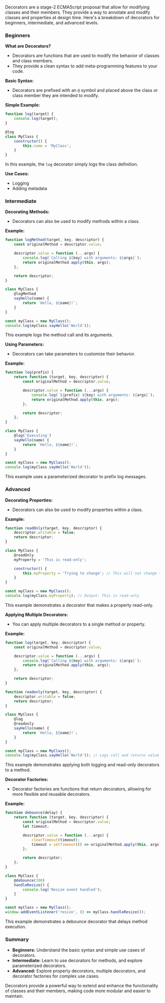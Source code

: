 Decorators are a stage-2 ECMAScript proposal that allow for modifying classes and their members. They provide a way to annotate and modify classes and properties at design time. Here's a breakdown of decorators for beginners, intermediate, and advanced levels.

### Beginners

**What are Decorators?**
- Decorators are functions that are used to modify the behavior of classes and class members.
- They provide a clean syntax to add meta-programming features to your code.

**Basic Syntax:**
- Decorators are prefixed with an `@` symbol and placed above the class or class member they are intended to modify.

**Simple Example:**
```javascript
function log(target) {
    console.log(target);
}

@log
class MyClass {
    constructor() {
        this.name = 'MyClass';
    }
}
```
In this example, the `log` decorator simply logs the class definition.

**Use Cases:**
- Logging
- Adding metadata

### Intermediate

**Decorating Methods:**
- Decorators can also be used to modify methods within a class.

**Example:**
```javascript
function logMethod(target, key, descriptor) {
    const originalMethod = descriptor.value;

    descriptor.value = function (...args) {
        console.log(`Calling ${key} with arguments: ${args}`);
        return originalMethod.apply(this, args);
    };

    return descriptor;
}

class MyClass {
    @logMethod
    sayHello(name) {
        return `Hello, ${name}!`;
    }
}

const myClass = new MyClass();
console.log(myClass.sayHello('World'));
```
This example logs the method call and its arguments.

**Using Parameters:**
- Decorators can take parameters to customize their behavior.

**Example:**
```javascript
function log(prefix) {
    return function (target, key, descriptor) {
        const originalMethod = descriptor.value;

        descriptor.value = function (...args) {
            console.log(`${prefix} ${key} with arguments: ${args}`);
            return originalMethod.apply(this, args);
        };

        return descriptor;
    };
}

class MyClass {
    @log('Executing')
    sayHello(name) {
        return `Hello, ${name}!`;
    }
}

const myClass = new MyClass();
console.log(myClass.sayHello('World'));
```
This example uses a parameterized decorator to prefix log messages.

### Advanced

**Decorating Properties:**
- Decorators can also be used to modify properties within a class.

**Example:**
```javascript
function readOnly(target, key, descriptor) {
    descriptor.writable = false;
    return descriptor;
}

class MyClass {
    @readOnly
    myProperty = 'This is read-only';

    constructor() {
        this.myProperty = 'Trying to change'; // This will not change the value
    }
}

const myClass = new MyClass();
console.log(myClass.myProperty); // Output: This is read-only
```
This example demonstrates a decorator that makes a property read-only.

**Applying Multiple Decorators:**
- You can apply multiple decorators to a single method or property.

**Example:**
```javascript
function log(target, key, descriptor) {
    const originalMethod = descriptor.value;

    descriptor.value = function (...args) {
        console.log(`Calling ${key} with arguments: ${args}`);
        return originalMethod.apply(this, args);
    };

    return descriptor;
}

function readonly(target, key, descriptor) {
    descriptor.writable = false;
    return descriptor;
}

class MyClass {
    @log
    @readonly
    sayHello(name) {
        return `Hello, ${name}!`;
    }
}

const myClass = new MyClass();
console.log(myClass.sayHello('World')); // Logs call and returns value
```
This example demonstrates applying both logging and read-only decorators to a method.

**Decorator Factories:**
- Decorator factories are functions that return decorators, allowing for more flexible and reusable decorators.

**Example:**
```javascript
function debounce(delay) {
    return function (target, key, descriptor) {
        const originalMethod = descriptor.value;
        let timeout;

        descriptor.value = function (...args) {
            clearTimeout(timeout);
            timeout = setTimeout(() => originalMethod.apply(this, args), delay);
        };

        return descriptor;
    };
}

class MyClass {
    @debounce(300)
    handleResize() {
        console.log('Resize event handled');
    }
}

const myClass = new MyClass();
window.addEventListener('resize', () => myClass.handleResize());
```
This example demonstrates a debounce decorator that delays method execution.

### Summary
- **Beginners:** Understand the basic syntax and simple use cases of decorators.
- **Intermediate:** Learn to use decorators for methods, and explore parameterized decorators.
- **Advanced:** Explore property decorators, multiple decorators, and decorator factories for complex use cases.

Decorators provide a powerful way to extend and enhance the functionality of classes and their members, making code more modular and easier to maintain.